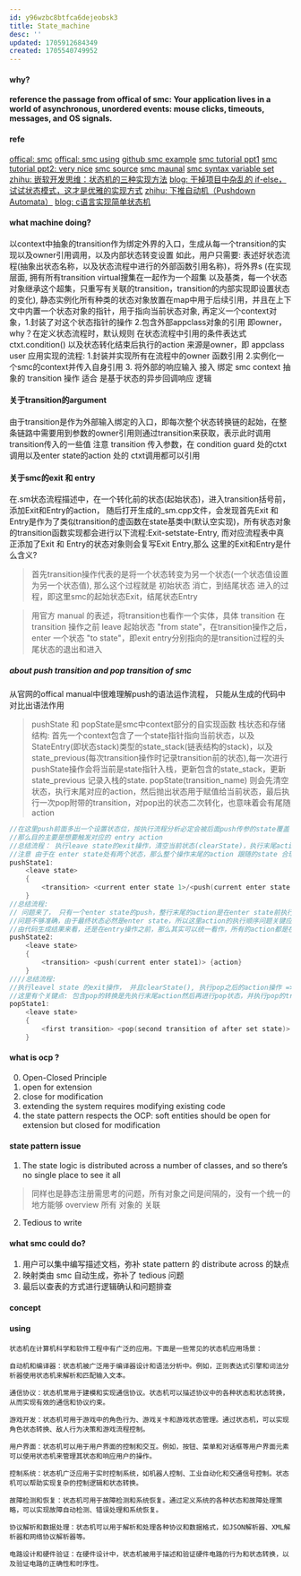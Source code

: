 ```yaml
---
id: y96wzbc8btfca6dejeobsk3
title: State_machine
desc: ''
updated: 1705912684349
created: 1705540749952
---
```

#### why?
**reference the passage from offical of smc: Your application lives in a world of asynchronous, unordered events: mouse clicks, timeouts, messages, and OS signals.**
#### refe
[offical: smc](https://smc.sourceforge.net/)
[offical: smc using](https://smc.sourceforge.net/SmcManSec3.htm#C++)
[github smc example](https://github.com/MRkuan/SMC_Study/tree/master)
[smc tutorial ppt1](https://smc.sourceforge.net/slides/smc.pdf)
[smc tutorial ppt2: very nice](https://smc.sourceforge.net/slides/SMC_Tutorial.pdf)
[smc source](https://sourceforge.net/projects/smc/files/SMC%207.6.0/)
[smc maunal](https://smc.sourceforge.net/SmcManual.htm)
[smc syntax variable set](https://smc.sourceforge.net/SmcManual.htm)
[zhihu: 嵌软开发思维：状态机的三种实现方法](https://zhuanlan.zhihu.com/p/645672655?utm_id=0)
[blog: 干掉项目中杂乱的 if-else，试试状态模式，这才是优雅的实现方式](https://www.shangyexinzhi.com/article/4530925.html)
[zhihu: 下推自动机（Pushdown Automata）](https://zhuanlan.zhihu.com/p/575664217?utm_id=0)
[blog: c语言实现简单状态机](https://www.cnblogs.com/lifeislife/p/17034602.html)

#### what machine doing?
以context中抽象的transition作为绑定外界的入口，生成从每一个transition的实现以及owner引用调用，以及内部状态转变设置
如此，用户只需要: 表述好状态流程(抽象出状态名称，以及状态流程中进行的外部函数引用名称)，将外界s
(在实现层面, 拥有所有transition virtual搜集在一起作为一个超集 以及基类，每一个状态对象继承这个超集，只重写有关联的transition，transition的内部实现即设置状态的变化), 静态实例化所有种类的状态对象放置在map中用于后续引用，并且在上下文中内置一个状态对象的指针，用于指向当前状态对象, 再定义一个context对象，1.封装了对这个状态指针的操作 2.包含外部appclass对象的引用 即owner，why？在定义状态流程时，默认规则 在状态流程中引用的条件表达式 ctxt.condition() 以及状态转化结束后执行的action 来源是owner，即 appclass
user 应用实现的流程: 1.封装并实现所有在流程中的owner 函数引用 2.实例化一个smc的context并传入自身引用 3. 将外部的响应输入 接入 绑定 smc context 抽象的 transition 操作
适合 是基于状态的异步回调响应 逻辑

#### 关于transition的argument
由于transition是作为外部输入绑定的入口，即每次整个状态转换链的起始，在整条链路中需要用到参数的owner引用则通过transition来获取，表示此时调用transition传入的一些值
注意 transition 传入参数，在 condition guard 处的ctxt调用以及enter state的action 处的 ctxt调用都可以引用

#### 关于smc的exit 和 entry
在.sm状态流程描述中，在一个转化前的状态(起始状态)，进入transition括号前，添加Exit和Entry的action，
随后打开生成的_sm.cpp文件，会发现首先Exit 和Entry是作为了类似transition的虚函数在state基类中(默认空实现)，所有状态对象的transition函数实现都会进行以下流程:Exit-setstate-Entry, 而对应流程表中真正添加了Exit 和 Entry的状态对象则会复写Exit Entry,那么 这里的Exit和Entry是什么含义?
> 首先transition操作代表的是将一个状态转变为另一个状态(一个状态值设置为另一个状态值), 那么这个过程就是 初始状态 消亡，到结尾状态 进入的过程，即这里smc的起始状态Exit，结尾状态Entry

> 用官方 manual 的表述，将transition也看作一个实体，具体 transition 在 transition 操作之前 leave 起始状态 "from state"，在transition操作之后，enter 一个状态 "to state"，即exit entry分别指向的是transition过程的头尾状态的退出和进入

##### about push transition and pop transition of smc
从官网的offical manual中很难理解push的语法运作流程，
只能从生成的代码中对比出语法作用
> pushState 和 popState是smc中context部分的自实现函数
栈状态和存储结构:
首先一个context包含了一个state指针指向当前状态，以及StateEntry(即状态stack)类型的state_stack(链表结构的stack)，以及state_previous(每次transition操作时记录transition前的状态),每一次进行pushState操作会将当前是state指针入栈，更新包含的state_stack，更新 state_previous 记录入栈的state. popState(transition_name) 则会先清空状态，执行末尾对应的action，然后抛出状态用于赋值给当前状态，最后执行一次pop附带的transition，对pop出的状态二次转化，也意味着会有尾随action
```c++
//在这里push前面多出一个设置状态位，按执行流程分析必定会被后面push传参的state覆盖
//那么目的主要是想要触发对应的 entry action
//总结流程： 执行leave state的exit操作，清空当前状态(clearState)，执行末尾action， 设置 enter state1 => 执行enter state1的entry action => 存储当前状态进栈 => 设置当前状态位state2=> 执行state2的 entry action
//注意 由于在 enter state处有两个状态，那么整个操作末尾的action 跟随的state 合理性 就有待讨论了, 在smc中，是直接让action 跟随在 两个enter state之前，clear state之后
pushState1: 
    <leave state> 
    {
        <transition> <current enter state 1>/<push(current enter state 2)> {action}
    }
//总结流程:
// 问题来了， 只有一个enter state的push，整行末尾的action是在enter state前执行还是enter state后执行?
//问题不够准确，由于最终状态必然是enter state，所以这里action的执行顺序问题关键应该为: 是在enter state 设置后的entry操作之后还是其之前? 
//由代码生成结果来看，还是在entry操作之前，那么其实可以统一看作，所有的action都是在push/pop 以及他们的entry 操作之前的
pushState2:
    <leave state>
    {
        <transition> <push(current enter state1)> {action}
    }
////总结流程:
//执行leavel state 的exit操作， 并且clearState(), 执行pop之后的action操作 => 将堆栈中的state抛出，并且设置状态指针为抛出的stat=>执行pop的transition转换操作
//这里有个关键点: 包含pop的转换是先执行末尾action然后再进行pop状态，并执行pop的transition，pop的transition后续会有一系列的操作, 也就意味着有后续状态，这里action的跟随与前面带有两个enter state的push相同，也是在clearState之后执行
popState1:
    <leave state>
    {
        <first transition> <pop(second transition of after set state)> {action}
    }
```




#### what is ocp ?
0. Open-Closed Principle
1. open for extension
2. close for modification
3. extending the system requires modifying existing code
4. the state pattern respects the OCP: soft entities should be open for extension but closed for modification

#### state pattern issue
1. The state logic is distributed across a
number of classes, and so there’s no single
place to see it all
> 同样也是静态注册需思考的问题，所有对象之间是间隔的，没有一个统一的地方能够 overview 所有 对象的 关联
2. Tedious to write


#### what smc could do?
1. 用户可以集中编写描述文档，弥补 state pattern 的 distribute across 的缺点
2. 映射类由 smc 自动生成，弥补了 tedious 问题
3. 最后以查表的方式进行逻辑确认和问题排查

#### concept


#### using
    状态机在计算机科学和软件工程中有广泛的应用。下面是一些常见的状态机应用场景：

    自动机和编译器：状态机被广泛用于编译器设计和语法分析中。例如，正则表达式引擎和词法分析器使用状态机来解析和匹配输入文本。

    通信协议：状态机常用于建模和实现通信协议。状态机可以描述协议中的各种状态和状态转换，从而实现有效的通信和协议约束。

    游戏开发：状态机可用于游戏中的角色行为、游戏关卡和游戏状态管理。通过状态机，可以实现角色状态转换、敌人行为决策和游戏流程控制。

    用户界面：状态机可以用于用户界面的控制和交互。例如，按钮、菜单和对话框等用户界面元素可以使用状态机来管理其状态和响应用户的操作。

    控制系统：状态机广泛应用于实时控制系统，如机器人控制、工业自动化和交通信号控制。状态机可以帮助实现复杂的控制逻辑和状态转换。

    故障检测和恢复：状态机可用于故障检测和系统恢复。通过定义系统的各种状态和故障处理策略，可以实现故障自动检测、错误处理和系统恢复。

    协议解析和数据处理：状态机可以用于解析和处理各种协议和数据格式，如JSON解析器、XML解析器和网络协议解析器等。

    电路设计和硬件验证：在硬件设计中，状态机被用于描述和验证硬件电路的行为和状态转换，以及验证电路的正确性和时序性。
